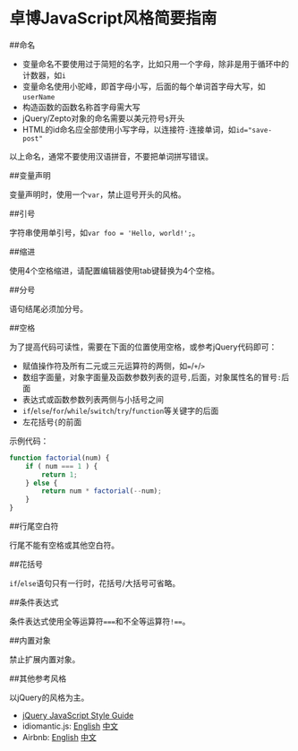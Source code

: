 卓博JavaScript风格简要指南
==========================

##命名

- 变量命名不要使用过于简短的名字，比如只用一个字母，除非是用于循环中的计数器，如`i`
- 变量命名使用小驼峰，即首字母小写，后面的每个单词首字母大写，如`userName`
- 构造函数的函数名称首字母需大写
- jQuery/Zepto对象的命名需要以美元符号`$`开头
- HTML的id命名应全部使用小写字母，以连接符`-`连接单词，如`id="save-post"`

以上命名，通常不要使用汉语拼音，不要把单词拼写错误。

##变量声明

变量声明时，使用一个`var`，禁止逗号开头的风格。

##引号

字符串使用单引号，如`var foo = 'Hello, world!';`。

##缩进

使用4个空格缩进，请配置编辑器使用tab键替换为4个空格。

##分号

语句结尾必须加分号。

##空格

为了提高代码可读性，需要在下面的位置使用空格，或参考jQuery代码即可：

- 赋值操作符及所有二元或三元运算符的两侧，如`=`/`+`/`>`
- 数组字面量，对象字面量及函数参数列表的逗号`,`后面，对象属性名的冒号`:`后面
- 表达式或函数参数列表两侧与小括号之间
- `if`/`else`/`for`/`while`/`switch`/`try`/`function`等关键字的后面
- 左花括号`{`的前面

示例代码：

```js
function factorial(num) {
    if ( num === 1 ) {
        return 1;
    } else {
        return num * factorial(--num);
    }
}
```

##行尾空白符

行尾不能有空格或其他空白符。

##花括号

`if`/`else`语句只有一行时，花括号/大括号可省略。

##条件表达式

条件表达式使用全等运算符`===`和不全等运算符`!==`。

##内置对象

禁止扩展内置对象。

##其他参考风格

以jQuery的风格为主。

- [jQuery JavaScript Style Guide](http://contribute.jquery.org/style-guide/js/)
- idiomantic.js: [English](https://github.com/rwaldron/idiomatic.js) [中文](https://github.com/rwaldron/idiomatic.js/tree/master/translations/zh_CN)
- Airbnb: [English](https://github.com/airbnb/javascript) [中文](https://github.com/adamlu/javascript-style-guide)
